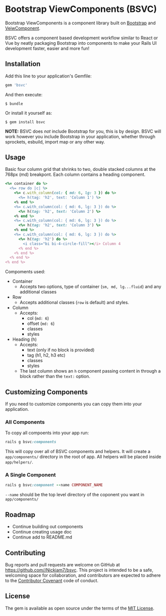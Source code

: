 # Bootstrap ViewComponents (BSVC)

Bootstrap ViewComponents is a component library built on [Bootstrap](https://github.com/twbs/bootstrap) and [VeiwComponent](https://github.com/viewcomponent/view_component).

BSVC offers a component based development workflow similar to React or Vue by neatly packaging Bootstrap into components to make your Rails UI development faster, easier and more fun!

## Installation

Add this line to your application's Gemfile:

```ruby
gem 'bsvc'
```

And then execute:

    $ bundle

Or install it yourself as:

    $ gem install bsvc


**NOTE:** BSVC does _not_ include Bootstrap for you, this is by design. BSVC will work however you include Bootstrap in your application, whether through sprockets, esbuild, import map or any other way.


## Usage

Basic four column grid that shrinks to two, double stacked columns at the 768px (md) breakpont. Each column contains a heading component.

```ruby
<%= container do %>
  <%= row do |c| %>
    <%= c.with_column(col: { md: 6, lg: 3 }) do %>
      <%= h(tag: 'h2', text: 'Column 1') %>
    <% end %>
    <%= c.with_column(col: { md: 6, lg: 3 }) do %>
      <%= h(tag: 'h2', text: 'Column 2') %>
    <% end %>
    <%= c.with_column(col: { md: 6, lg: 3 }) do %>
      <%= h(tag: 'h2', text: 'Column 3') %>
    <% end %>
    <%= c.with_column(col: { md: 6, lg: 3 }) do %>
      <%= h(tag: 'h2') do %>
        <i class="bi bi-4-circle-fill"></i> Column 4
      <% end %>
    <% end %>
  <% end %>
<% end %>
```

Compoments used:
- Container
  - Accepts two options, type of container (`sm, md, lg...fluid`) and any additional classes
- Row
  - Accepts additional classes (`row` is default) and styles.
- Column
  - Accepts:
    - col (`md: 6`)
    - offset (`md: 6`)
    - classes
    - styles
- Heading (h)
  - Accepts:
    - text (only if no block is provided)
    - tag (h1, h2, h3 etc)
    - classes
    - styles
  - The last column shows an `h` component passing content in through a block rather than the `text:` option.

## Customizing Components

If you need to customize components you can copy them into your application.

### All Components

To copy all compoents into your app run:

```ruby
rails g bsvc:components
```

This will copy over all of BSVC components and helpers. It will create a `app/components/` directory in the root of app. All helpers will be placed inside `app/helpers/`.

### A Single Component

```ruby
rails g bsvc:component --name COMPONENT_NAME
```
`--name` should be the top level directory of the coponent you want in `app/components/`

## Roadmap
- Continue building out components
- Continue creating usage doc
- Continue add to README.md

## Contributing

Bug reports and pull requests are welcome on GitHub at https://github.com//Nickiam7/bsvc. This project is intended to be a safe, welcoming space for collaboration, and contributors are expected to adhere to the [Contributor Covenant](http://contributor-covenant.org) code of conduct.

## License

The gem is available as open source under the terms of the [MIT License](https://opensource.org/licenses/MIT).
